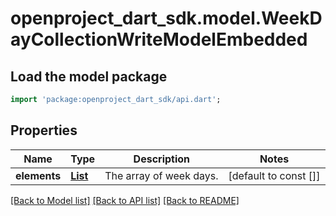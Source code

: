 # openproject_dart_sdk.model.WeekDayCollectionWriteModelEmbedded

## Load the model package
```dart
import 'package:openproject_dart_sdk/api.dart';
```

## Properties
Name | Type | Description | Notes
------------ | ------------- | ------------- | -------------
**elements** | [**List<WeekDayCollectionWriteModelEmbeddedElementsInner>**](WeekDayCollectionWriteModelEmbeddedElementsInner.md) | The array of week days. | [default to const []]

[[Back to Model list]](../README.md#documentation-for-models) [[Back to API list]](../README.md#documentation-for-api-endpoints) [[Back to README]](../README.md)


